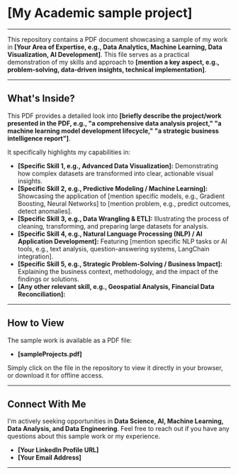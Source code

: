 # [My Academic sample project]

---

This repository contains a PDF document showcasing a sample of my work in **[Your Area of Expertise, e.g., Data Analytics, Machine Learning, Data Visualization, AI Development]**. This file serves as a practical demonstration of my skills and approach to **[mention a key aspect, e.g., problem-solving, data-driven insights, technical implementation]**.

---

## What's Inside?

This PDF provides a detailed look into **[briefly describe the project/work presented in the PDF, e.g., "a comprehensive data analysis project," "a machine learning model development lifecycle," "a strategic business intelligence report"]**.

It specifically highlights my capabilities in:

* **[Specific Skill 1, e.g., Advanced Data Visualization]:** Demonstrating how complex datasets are transformed into clear, actionable visual insights.
* **[Specific Skill 2, e.g., Predictive Modeling / Machine Learning]:** Showcasing the application of [mention specific models, e.g., Gradient Boosting, Neural Networks] to [mention problem, e.g., predict outcomes, detect anomalies].
* **[Specific Skill 3, e.g., Data Wrangling & ETL]:** Illustrating the process of cleaning, transforming, and preparing large datasets for analysis.
* **[Specific Skill 4, e.g., Natural Language Processing (NLP) / AI Application Development]:** Featuring [mention specific NLP tasks or AI tools, e.g., text analysis, question-answering systems, LangChain integration].
* **[Specific Skill 5, e.g., Strategic Problem-Solving / Business Impact]:** Explaining the business context, methodology, and the impact of the findings or solutions.
* **[Any other relevant skill, e.g., Geospatial Analysis, Financial Data Reconciliation]:**

---

## How to View

The sample work is available as a PDF file:

* **[sampleProjects.pdf]**

Simply click on the file in the repository to view it directly in your browser, or download it for offline access.

---

## Connect With Me

I'm actively seeking opportunities in **Data Science, AI, Machine Learning, Data Analysis, and Data Engineering**. Feel free to reach out if you have any questions about this sample work or my experience.

* **[Your LinkedIn Profile URL]**
* **[Your Email Address]**

---
